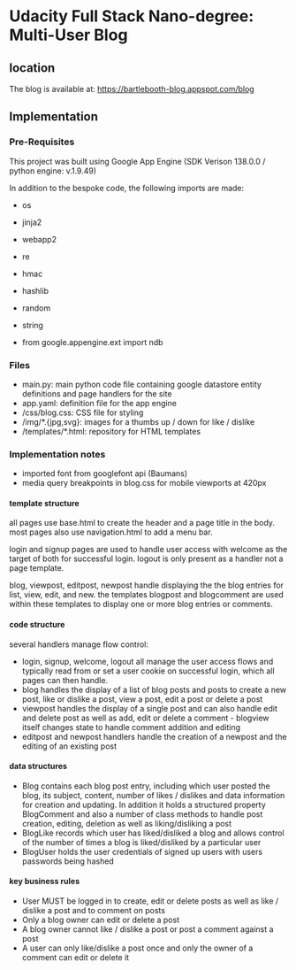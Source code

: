 # Udacity Full Stack Nano-degree: Multi-User Blog

## location

The blog is available at: https://bartlebooth-blog.appspot.com/blog

## Implementation

### Pre-Requisites

This project was built using Google App Engine (SDK Verison 138.0.0 / python engine: v.1.9.49)

In addition to the bespoke code, the following imports are made:

+ os
+ jinja2
+ webapp2
+ re
+ hmac
+ hashlib
+ random
+ string

+ from google.appengine.ext import ndb

### Files

+ main.py: main python code file containing google datastore entity definitions and page handlers for the site
+ app.yaml: definition file for the app engine
+ /css/blog.css: CSS file for styling
+ /img/*.{jpg,svg}: images for a thumbs up / down for like / dislike
+ /templates/*.html: repository for HTML templates

### Implementation notes

+ imported font from googlefont api (Baumans)
+ media query breakpoints in blog.css for mobile viewports at 420px

#### template structure

all pages use base.html to create the header and a page title in the body. most pages also use navigation.html to add a menu bar.

login and signup pages are used to handle user access with welcome as the target of both for successful login. logout is only present as a handler not a page template.

blog, viewpost, editpost, newpost handle displaying the the blog entries for list, view, edit, and new. the templates blogpost and blogcomment are used within these templates to display one or more blog entries or comments.

#### code structure

several handlers manage flow control:

+ login, signup, welcome, logout all manage the user access flows and typically read from or set a user cookie on successful login, which all pages can then handle.
+ blog handles the display of a list of blog posts and posts to create a new post, like or dislike a post, view a post, edit a post or delete a post
+ viewpost handles the display of a single post and can also handle edit and delete post as well as add, edit or delete a comment - blogview itself changes state to handle comment addition and editing
+ editpost and newpost handlers handle the creation of a newpost and the editing of an existing post

#### data structures

+ Blog contains each blog post entry, including which user posted the blog, its subject, content, number of likes / dislikes and data information for creation and updating. In addition it holds a structured property BlogComment and also a number of class methods to handle post creation, editing, deletion as well as liking/disliking a post
+ BlogLike records which user has liked/disliked a blog and allows control of the number of times a blog is liked/disliked by a particular user
+ BlogUser holds the user credentials of signed up users with users passwords being hashed

#### key business rules

+ User MUST be logged in to create, edit or delete posts as well as like / dislike a post and to comment on posts
+ Only a blog owner can edit or delete a post
+ A blog owner cannot like / dislike a post or post a comment against a post
+ A user can only like/dislike a post once and only the owner of a comment can edit or delete it